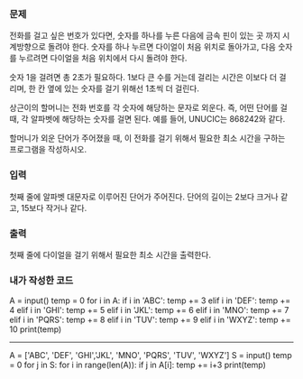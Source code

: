 <h3>문제</h3>
전화를 걸고 싶은 번호가 있다면, 숫자를 하나를 누른 다음에 금속 핀이 있는 곳 까지 시계방향으로 돌려야 한다. 숫자를 하나 누르면 다이얼이 처음 위치로 돌아가고, 다음 숫자를 누르려면 다이얼을 처음 위치에서 다시 돌려야 한다.

숫자 1을 걸려면 총 2초가 필요하다. 1보다 큰 수를 거는데 걸리는 시간은 이보다 더 걸리며, 한 칸 옆에 있는 숫자를 걸기 위해선 1초씩 더 걸린다.

상근이의 할머니는 전화 번호를 각 숫자에 해당하는 문자로 외운다. 즉, 어떤 단어를 걸 때, 각 알파벳에 해당하는 숫자를 걸면 된다. 예를 들어, UNUCIC는 868242와 같다.

할머니가 외운 단어가 주어졌을 때, 이 전화를 걸기 위해서 필요한 최소 시간을 구하는 프로그램을 작성하시오.

<h3>입력</h3>
첫째 줄에 알파벳 대문자로 이루어진 단어가 주어진다. 단어의 길이는 2보다 크거나 같고, 15보다 작거나 같다.

<h3>출력</h3>
첫째 줄에 다이얼을 걸기 위해서 필요한 최소 시간을 출력한다.

<h3>내가 작성한 코드</h3>

A = input()
temp = 0
for i in A:
    if i in 'ABC':
        temp += 3
    elif i in 'DEF':
        temp += 4
    elif i in 'GHI':
        temp += 5
    elif i in 'JKL':
        temp += 6
    elif i in 'MNO':
        temp += 7
    elif i in 'PQRS':
        temp += 8
    elif i in 'TUV':
        temp += 9
    elif i in 'WXYZ':
        temp += 10
print(temp)

-----------------------------------------

A = ['ABC', 'DEF', 'GHI','JKL', 'MNO', 'PQRS', 'TUV', 'WXYZ']
S = input()
temp = 0
for j in S:
    for i in range(len(A)):
        if j in A[i]:
            temp += i+3
print(temp)
